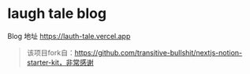 # laugh tale blog

Blog 地址
https://lauth-tale.vercel.app

> 该项目fork自：https://github.com/transitive-bullshit/nextjs-notion-starter-kit，非常感谢